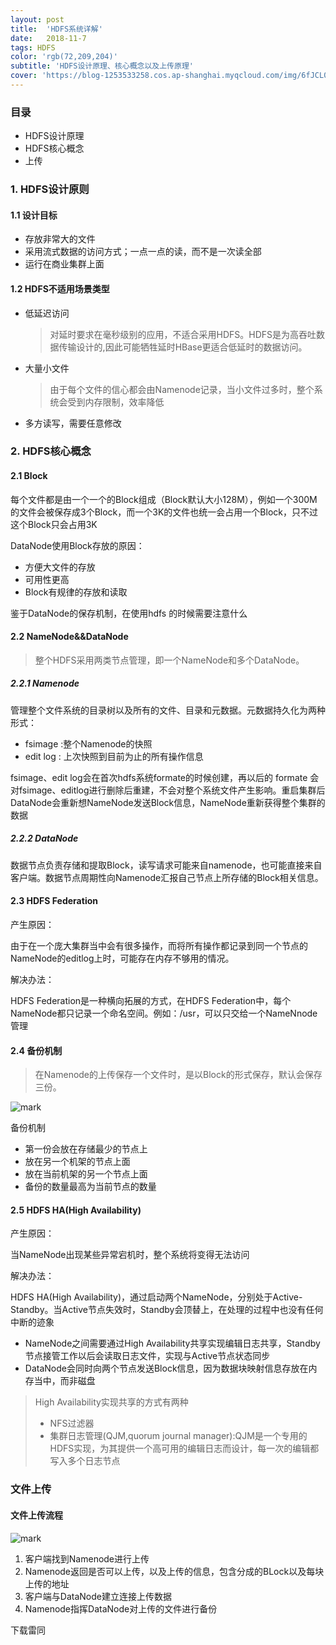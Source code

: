 ```yaml
---
layout: post
title:  'HDFS系统详解'
date:   2018-11-7
tags: HDFS
color: 'rgb(72,209,204)'
subtitle: 'HDFS设计原理、核心概念以及上传原理'
cover: 'https://blog-1253533258.cos.ap-shanghai.myqcloud.com/img/6fJCL0F68D.png?imageslim'
---
```




### 目录

- HDFS设计原理
- HDFS核心概念
- 上传

### 1. HDFS设计原则

#### 1.1 设计目标
- 存放非常大的文件
- 采用流式数据的访问方式；一点一点的读，而不是一次读全部
- 运行在商业集群上面

#### 1.2 HDFS不适用场景类型

- 低延迟访问

    > 对延时要求在毫秒级别的应用，不适合采用HDFS。HDFS是为高吞吐数据传输设计的,因此可能牺牲延时HBase更适合低延时的数据访问。
- 大量小文件

    > 由于每个文件的信心都会由Namenode记录，当小文件过多时，整个系统会受到内存限制，效率降低
- 多方读写，需要任意修改

### 2. HDFS核心概念

#### 2.1 Block

每个文件都是由一个一个的Block组成（Block默认大小128M），例如一个300M的文件会被保存成3个Block，而一个3K的文件也统一会占用一个Block，只不过这个Block只会占用3K

DataNode使用Block存放的原因：
- 方便大文件的存放
- 可用性更高
- Block有规律的存放和读取

鉴于DataNode的保存机制，在使用hdfs 的时候需要注意什么

#### 2.2 NameNode&&DataNode

> 整个HDFS采用两类节点管理，即一个NameNode和多个DataNode。

##### 2.2.1 Namenode

 管理整个文件系统的目录树以及所有的文件、目录和元数据。元数据持久化为两种形式：

- fsimage :整个Namenode的快照
- edit log : 上次快照到目前为止的所有操作信息

fsimage、edit log会在首次hdfs系统formate的时候创建，再以后的 formate 会对fsimage、editlog进行删除后重建，不会对整个系统文件产生影响。重启集群后DataNode会重新想NameNode发送Block信息，NameNode重新获得整个集群的数据

##### 2.2.2 DataNode

数据节点负责存储和提取Block，读写请求可能来自namenode，也可能直接来自客户端。数据节点周期性向Namenode汇报自己节点上所存储的Block相关信息。

#### 2.3 HDFS Federation

产生原因： 

由于在一个庞大集群当中会有很多操作，而将所有操作都记录到同一个节点的NameNode的editlog上时，可能存在内存不够用的情况。

解决办法：

HDFS Federation是一种横向拓展的方式，在HDFS Federation中，每个NameNode都只记录一个命名空间。例如：/usr，可以只交给一个NameNnode管理

#### 2.4 备份机制

> 在Namenode的上传保存一个文件时，是以Block的形式保存，默认会保存三份。

![mark](https://blog-1253533258.cos.ap-shanghai.myqcloud.com/img/6fJCL0F68D.png?imageslim)

备份机制
- 第一份会放在存储最少的节点上
- 放在另一个机架的节点上面
- 放在当前机架的另一个节点上面
- 备份的数量最高为当前节点的数量

#### 2.5 HDFS HA(High Availability)

产生原因：

当NameNode出现某些异常宕机时，整个系统将变得无法访问

解决办法：

HDFS HA(High Availability)，通过启动两个NameNode，分别处于Active-Standby。当Active节点失效时，Standby会顶替上，在处理的过程中也没有任何中断的迹象

- NameNode之间需要通过High Availability共享实现编辑日志共享，Standby节点接管工作以后会读取日志文件，实现与Active节点状态同步
- DataNode会同时向两个节点发送Block信息，因为数据块映射信息存放在内存当中，而非磁盘



>High Availability实现共享的方式有两种
>
>- NFS过滤器
>- 集群日志管理(QJM,quorum journal manager):QJM是一个专用的HDFS实现，为其提供一个高可用的编辑日志而设计，每一次的编辑都写入多个日志节点

### 文件上传

#### 文件上传流程
![mark](https://blog-1253533258.cos.ap-shanghai.myqcloud.com/img/kc1GE028ff.png?imageslim)

1. 客户端找到Namenode进行上传
2. Namenode返回是否可以上传，以及上传的信息，包含分成的BLock以及每块上传的地址
3. 客户端与DataNode建立连接上传数据
4. Namenode指挥DataNode对上传的文件进行备份

下载雷同